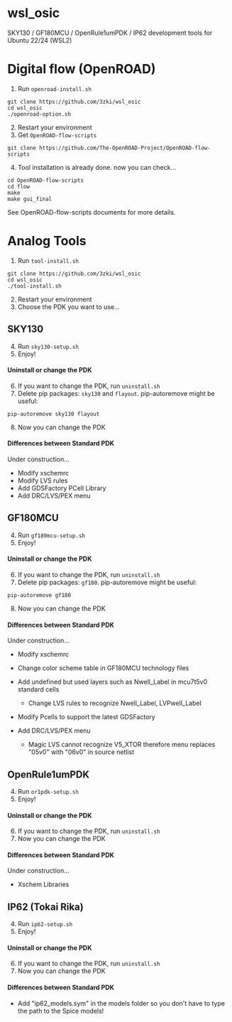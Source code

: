 # wsl_osic

SKY130 / GF180MCU / OpenRule1umPDK / IP62 development tools for Ubuntu 22/24 (WSL2)

# Digital flow (OpenROAD)
  1. Run `openroad-install.sh`
```
git clone https://github.com/3zki/wsl_osic
cd wsl_osic
./openroad-option.sh
```
  2. Restart your environment
  3. Get `OpenROAD-flow-scripts`
```
git clone https://github.com/The-OpenROAD-Project/OpenROAD-flow-scripts
```
  4. Tool installation is already done. now you can check...
```
cd OpenROAD-flow-scripts
cd flow
make
make gui_final
```

See OpenROAD-flow-scripts documents for more details.

# Analog Tools
  1. Run `tool-install.sh`
```
git clone https://github.com/3zki/wsl_osic
cd wsl_osic
./tool-install.sh
```

  2. Restart your environment
  3. Choose the PDK you want to use...

## SKY130
  4. Run `sky130-setup.sh`
  5. Enjoy!
#### Uninstall or change the PDK
  6. If you want to change the PDK, run `uninstall.sh`
  7. Delete pip packages: `sky130` and `flayout`.
     pip-autoremove might be useful:
```
pip-autoremove sky130 flayout
```
  8. Now you can change the PDK

#### Differences between Standard PDK

Under construction...
* Modify xschemrc
* Modify LVS rules
* Add GDSFactory PCell Library
* Add DRC/LVS/PEX menu

## GF180MCU
  4. Run `gf180mcu-setup.sh`
  5. Enjoy!
#### Uninstall or change the PDK
  6. If you want to change the PDK, run `uninstall.sh`
  7. Delete pip packages: `gf180`.
     pip-autoremove might be useful:
```
pip-autoremove gf180
```
  8. Now you can change the PDK

#### Differences between Standard PDK

Under construction...

* Modify xschemrc
* Change color scheme table in GF180MCU technology files
* Add undefined but used layers such as Nwell_Label in mcu7t5v0 standard cells
  * Change LVS rules to recognize Nwell_Label, LVPwell_Label

* Modify Pcells to support the latest GDSFactory

* Add DRC/LVS/PEX menu
  * Magic LVS cannot recognize V5_XTOR therefore menu replaces "05v0" with "06v0" in source netlist

## OpenRule1umPDK
  4. Run `or1pdk-setup.sh`
  5. Enjoy!
#### Uninstall or change the PDK
  6. If you want to change the PDK, run `uninstall.sh`
  7. Now you can change the PDK

#### Differences between Standard PDK

Under construction...

* Xschem Libraries

## IP62 (Tokai Rika)
  4. Run `ip62-setup.sh`
  5. Enjoy!
#### Uninstall or change the PDK
  6. If you want to change the PDK, run `uninstall.sh`
  7. Now you can change the PDK

#### Differences between Standard PDK

* Add "ip62_models.sym" in the models folder so you don't have to type the path to the Spice models!
